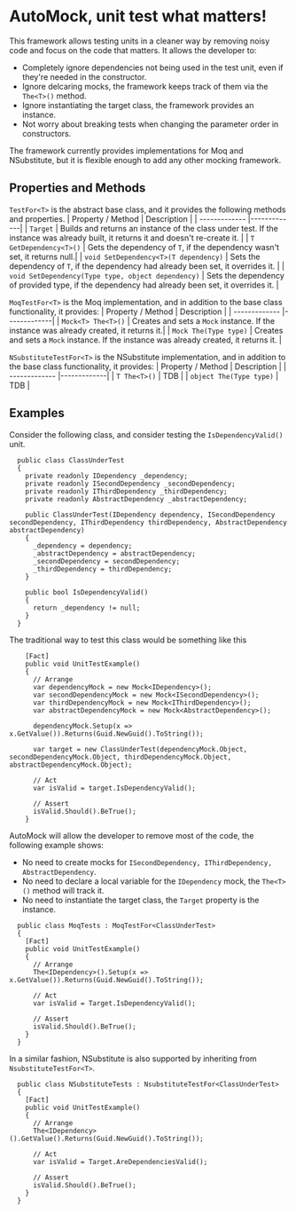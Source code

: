 # AutoMock, unit test what matters!
This framework allows testing units in a cleaner way by removing noisy code and focus on the code that matters. It allows the developer to:
* Completely ignore dependencies not being used in the test unit, even if they're needed in the constructor.
* Ignore delcaring mocks, the framework keeps track of them via the `The<T>()` method.
* Ignore instantiating the target class, the framework provides an instance.
* Not worry about breaking tests when changing the parameter order in constructors.

The framework currently provides implementations for Moq and NSubstitute, but it is flexible enough to add any other mocking framework.

## Properties and Methods
`TestFor<T>` is the abstract base class, and it provides the following methods and properties.
| Property / Method        | Description           |
| ------------- |-------------|
| `Target`      | Builds and returns an instance of the class under test. If the instance was already built, it returns it and doesn't re-create it. |
| `T GetDependency<T>()` | Gets the dependency of `T`, if the dependency wasn't set, it returns null.|
| `void SetDependency<T>(T dependency)` | Sets the dependency of `T`, if the dependency had already been set, it overrides it.      |
| `void SetDependency(Type type, object dependency)` | Sets the dependency of provided type, if the dependency had already been set, it overrides it.      |

`MoqTestFor<T>` is the Moq implementation, and in addition to the base class functionality, it provides:
| Property / Method        | Description           |
| ------------- |-------------|
| `Mock<T> The<T>()` | Creates and sets a `Mock` instance. If the instance was already created, it returns it.|
| `Mock The(Type type)` | Creates and sets a `Mock` instance. If the instance was already created, it returns it.      |

`NSubstituteTestFor<T>` is the NSubstitute implementation, and in addition to the base class functionality, it provides:
| Property / Method        | Description           |
| ------------- |-------------|
| `T The<T>()` | TDB      |
| `object The(Type type)` | TDB      |

## Examples
Consider the following class, and consider testing the `IsDependencyValid()` unit.
```
  public class ClassUnderTest
  {
    private readonly IDependency _dependency;
    private readonly ISecondDependency _secondDependency;
    private readonly IThirdDependency _thirdDependency;
    private readonly AbstractDependency _abstractDependency;

    public ClassUnderTest(IDependency dependency, ISecondDependency secondDependency, IThirdDependency thirdDependency, AbstractDependency abstractDependency)
    {
      _dependency = dependency;
      _abstractDependency = abstractDependency;
      _secondDependency = secondDependency;
      _thirdDependency = thirdDependency;
    }
    
    public bool IsDependencyValid()
    {
      return _dependency != null;
    }
  }
```

The traditional way to test this class would be something like this
```
    [Fact]
    public void UnitTestExample()
    {
      // Arrange
      var dependencyMock = new Mock<IDependency>();
      var secondDependencyMock = new Mock<ISecondDependency>();
      var thirdDependencyMock = new Mock<IThirdDependency>();
      var abstractDependencyMock = new Mock<AbstractDependency>();

      dependencyMock.Setup(x => x.GetValue()).Returns(Guid.NewGuid().ToString());
	  
      var target = new ClassUnderTest(dependencyMock.Object, secondDependencyMock.Object, thirdDependencyMock.Object, abstractDependencyMock.Object);

      // Act
      var isValid = target.IsDependencyValid();

      // Assert
      isValid.Should().BeTrue();
    }
```

AutoMock will allow the developer to remove most of the code, the following example shows:
* No need to create mocks for `ISecondDependency, IThirdDependency, AbstractDependency`.
* No need to declare a local variable for the `IDependency` mock, the `The<T>()` method will track it.
* No need to instantiate the target class, the `Target` property is the instance.

```
  public class MoqTests : MoqTestFor<ClassUnderTest>
  {
    [Fact]
    public void UnitTestExample()
    {
      // Arrange
      The<IDependency>().Setup(x => x.GetValue()).Returns(Guid.NewGuid().ToString());

      // Act
      var isValid = Target.IsDependencyValid();

      // Assert
      isValid.Should().BeTrue();
    }
  }
```

In a similar fashion, NSubstitute is also supported by inheriting from `NsubstituteTestFor<T>`.
```
  public class NSubstituteTests : NsubstituteTestFor<ClassUnderTest>
  {
    [Fact]
    public void UnitTestExample()
    {
      // Arrange
      The<IDependency>().GetValue().Returns(Guid.NewGuid().ToString());

      // Act
      var isValid = Target.AreDependenciesValid();

      // Assert
      isValid.Should().BeTrue();
    }
  }
```